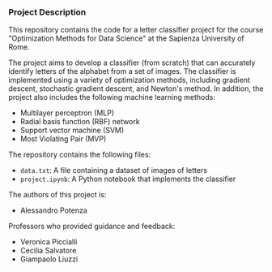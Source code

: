 ### Project Description

This repository contains the code for a letter classifier project for the course "Optimization Methods for Data Science" at the Sapienza University of Rome.

The project aims to develop a classifier (from scratch) that can accurately identify letters of the alphabet from a set of images. The classifier is implemented using a variety of optimization methods, including gradient descent, stochastic gradient descent, and Newton's method. In addition, the project also includes the following machine learning methods:

* Multilayer perceptron (MLP)
* Radial basis function (RBF) network
* Support vector machine (SVM)
* Most Violating Pair (MVP)

The repository contains the following files:

* `data.txt`: A file containing a dataset of images of letters
* `project.ipynb`: A Python notebook that implements the classifier

The authors of this project is:

* Alessandro Potenza

Professors who provided guidance and feedback:

* Veronica Piccialli
* Cecilia Salvatore
* Giampaolo Liuzzi
